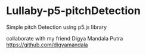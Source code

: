 # Lullaby-p5-pitchDetection

Simple pitch Detection using p5.js library

collaborate with my friend Digya Mandala Putra
https://github.com/digyamandala
